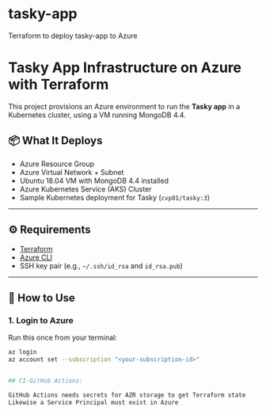 # tasky-app
Terraform to deploy tasky-app to Azure 


# Tasky App Infrastructure on Azure with Terraform

This project provisions an Azure environment to run the **Tasky app** in a Kubernetes cluster, using a VM running MongoDB 4.4.

## 📦 What It Deploys

- Azure Resource Group
- Azure Virtual Network + Subnet
- Ubuntu 18.04 VM with MongoDB 4.4 installed
- Azure Kubernetes Service (AKS) Cluster
- Sample Kubernetes deployment for Tasky (`cvp01/tasky:3`)

---

## ⚙️ Requirements

- [Terraform](https://developer.hashicorp.com/terraform/downloads)
- [Azure CLI](https://learn.microsoft.com/en-us/cli/azure/install-azure-cli)
- SSH key pair (e.g., `~/.ssh/id_rsa` and `id_rsa.pub`)

---

## 🚀 How to Use

### 1. Login to Azure

Run this once from your terminal:

```bash
az login
az account set --subscription "<your-subscription-id>"


## CI-GitHub Actions:

GitHub Actions needs secrets for AZR storage to get Terraform state
Likewise a Service Principal must exist in Azure
